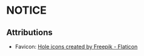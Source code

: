 # NOTICE

## Attributions

- Favicon: [Hole icons created by Freepik - Flaticon](https://www.flaticon.com/free-icons/hole)